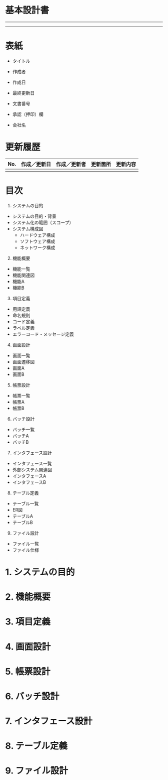 # 基本設計書

---



---

# 表紙

- タイトル
- 作成者
- 作成日
- 最終更新日
- 文書番号

- 承認（押印）欄
- 会社名

# 更新履歴

| No. | 作成／更新日 | 作成／更新者 | 更新箇所 | 更新内容 |
| --- | ------------ | ------------ | -------- | -------- |
|     |              |              |          |          |

# 目次

1. システムの目的
  - システムの目的・背景
  - システム化の範囲（スコープ）
  - システム構成図
    - ハードウェア構成
    - ソフトウェア構成
    - ネットワーク構成

2. 機能概要
  - 機能一覧
  - 機能関連図
  - 機能A
  - 機能B

3. 項目定義
  - 用語定義
  - 命名規則
  - コード定義
  - ラベル定義
  - エラーコード・メッセージ定義

4. 画面設計
  - 画面一覧
  - 画面遷移図
  - 画面A
  - 画面B

5. 帳票設計
  - 帳票一覧
  - 帳票A
  - 帳票B

6. バッチ設計
  - バッチ一覧
  - バッチA
  - バッチB

7. インタフェース設計
  - インタフェース一覧
  - 外部システム関連図
  - インタフェースA
  - インタフェースB

8. テーブル定義
  - テーブル一覧
  - ER図
  - テーブルA
  - テーブルB

9. ファイル設計
  - ファイル一覧
  - ファイル仕様

# 1. システムの目的

# 2. 機能概要

# 3. 項目定義

# 4. 画面設計

# 5. 帳票設計

# 6. バッチ設計

# 7. インタフェース設計

# 8. テーブル定義

# 9. ファイル設計
